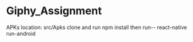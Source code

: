 # Giphy_Assignment
APKs location: src/Apks
clone and run npm install then run-- react-native run-android

